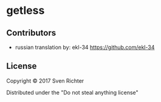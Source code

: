 # getless

## Contributors

* russian translation by: ekl-34 https://github.com/ekl-34

## License



Copyright © 2017 Sven Richter

Distributed under the "Do not steal anything license"
